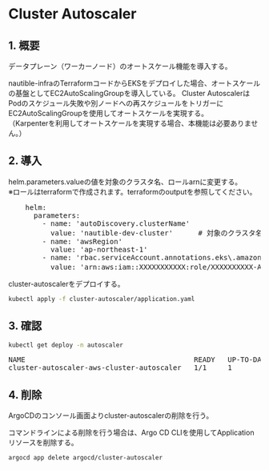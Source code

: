 
# Cluster Autoscaler

## 1. 概要

データプレーン（ワーカーノード）のオートスケール機能を導入する。

nautible-infraのTerraformコードからEKSをデプロイした場合、オートスケールの基盤としてEC2AutoScalingGroupを導入している。
Cluster AutoscalerはPodのスケジュール失敗や別ノードへの再スケジュールをトリガーにEC2AutoScalingGroupを使用してオートスケールを実現する。  
（Karpenterを利用してオートスケールを実現する場合、本機能は必要ありません。）

## 2. 導入

helm.parameters.valueの値を対象のクラスタ名、ロールarnに変更する。  
※ロールはterraformで作成されます。terraformのoutputを参照してください。

<pre>
    helm:
      parameters:
        - name: 'autoDiscovery.clusterName'
          value: 'nautible-dev-cluster'      # 対象のクラスタ名に変更する
        - name: 'awsRegion'
          value: 'ap-northeast-1'
        - name: 'rbac.serviceAccount.annotations.eks\.amazonaws\.com/role-arn'
          value: 'arn:aws:iam::XXXXXXXXXXX:role/XXXXXXXXXX-AmazonEKSClusterAutoscalerRole' # 対象のロールarnに変更する。
</pre>

cluster-autoscalerをデプロイする。

```BASH
kubectl apply -f cluster-autoscaler/application.yaml
```

## 3. 確認

```BASH
kubectl get deploy -n autoscaler
```

<pre>
NAME                                        READY   UP-TO-DATE   AVAILABLE   AGE
cluster-autoscaler-aws-cluster-autoscaler   1/1     1            1           18d
</pre>

## 4. 削除

ArgoCDのコンソール画面よりcluster-autoscalerの削除を行う。

コマンドラインによる削除を行う場合は、Argo CD CLIを使用してApplicationリソースを削除する。

```BASH
argocd app delete argocd/cluster-autoscaler
```
